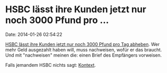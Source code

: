 HSBC lässt ihre Kunden jetzt nur noch 3000 Pfund pro \...
=========================================================

Date: 2014-01-26 02:54:22

[HSBC lässt ihre Kunden jetzt nur noch 3000 Pfund pro Tag
abheben](http://www.bbc.co.uk/news/business-25861717). Wer mehr Geld
ausgezahlt haben will, muss nachweisen, wofür er das braucht. Und mit
\"nachweisen\" meinen die: einen Brief des Empfängers vorweisen.

Falls jemandem HSBC nichts sagt:
[Kontext](http://blog.fefe.de/?ts=af011d9c).
